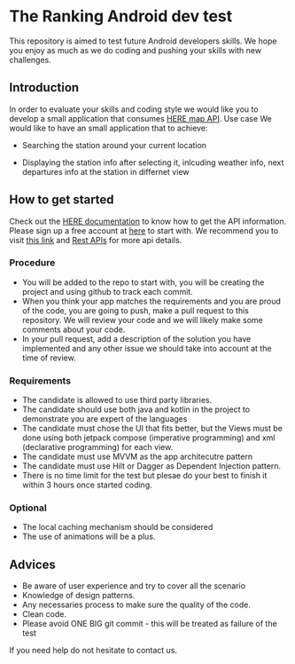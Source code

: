 # The Ranking Android dev test

This repository is aimed to test future Android developers skills. We hope you enjoy as much as we do coding and pushing your skills with new challenges.

## Introduction
In order to evaluate your skills and coding style we would like you to develop a small application that consumes [HERE map API](https://developer.here.com/rest-apis/documentation/transit/topics/overview.html).
Use case
We would like to have an small application that to achieve:
* Searching the station around your current location

* Displaying the station info after selecting it, inlcuding weather info, next departures info at the station in differnet view


## How to get started
Check out the [HERE documentation](https://developer.here.com/rest-apis/documentation/transit/topics/overview.html) to know how to get the API information. Please sign up a free account at [here](https://developer.here.com/plans/api/consumer-mapping) to start with. We recommend you to visit [this link](https://developer.here.com/api-explorer/rest) and [Rest APIs](https://developer.here.com/develop/rest-apis) for more api details.

### Procedure
* You will be added to the repo to start with, you will be creating the project and using github to track each commit. 
* When you think your app matches the requirements and you are proud of the code, you are going to push, make a pull request to this repository. We will review your code and we will likely make some comments about your code.
* In your pull request, add a description of the solution you have implemented and any other issue we should take into account at the time of review.

### Requirements
* The candidate is allowed to use third party libraries. 
* The candidate should use both java and kotlin in the project to demonstrate you are expert of the languages
* The candidate must chose the UI that fits better, but the Views must be done using both jetpack compose (imperative programming) and xml (declarative programming) for each view. 
* The candidate must use MVVM as the app architecutre pattern
* The candidate must use Hilt or Dagger as Dependent Injection pattern.
* There is no time limit for the test but plesae do your best to finish it within 3 hours once started coding.

### Optional
* The local caching mechanism should be considered
* The use of animations will be a plus.

## Advices
* Be aware of user experience and try to cover all the scenario
* Knowledge of design patterns.
* Any necessaries process to make sure the quality of the code.
* Clean code.
* Please avoid ONE BIG git commit - this will be treated as failure of the test

If you need help do not hesitate to contact us.
